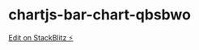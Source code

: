 # chartjs-bar-chart-qbsbwo

[Edit on StackBlitz ⚡️](https://stackblitz.com/edit/chartjs-bar-chart-qbsbwo)